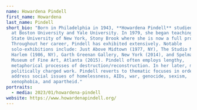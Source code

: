 ```yaml
---
name: Howardena Pindell
first_name: Howardena
last_name: Pindell
short_bio: "Born in Philadelphia in 1943, **Howardena Pindell** studied painting
  at Boston University and Yale University. In 1979, she began teaching at the
  State University of New York, Stony Brook where she is now a full professor.
  Throughout her career, Pindell has exhibited extensively. Notable
  solo-exhibitions include: Just Above Midtown (1977, NY), The Studio Museum in
  Harlem (1986, NY), Garth Greenan Gallery, New York (2014), and Spelman College
  Museum of Fine Art, Atlanta (2015). Pindell often employs lengthy,
  metaphorical processes of destruction/reconstruction. In her later, more
  politically charged work. Pindell reverts to thematic focuses in order to
  address social issues of homelessness, AIDs, war, genocide, sexism,
  xenophobia, and apartheid."
portraits:
  - media: 2023/01/howardena-pindell
website: https://www.howardenapindell.org/
---
```

